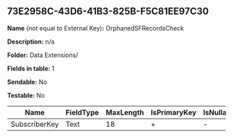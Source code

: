 ## 73E2958C-43D6-41B3-825B-F5C81EE97C30

**Name** (not equal to External Key)**:** OrphanedSFRecordsCheck

**Description:** n/a

**Folder:** Data Extensions/

**Fields in table:** 1

**Sendable:** No

**Testable:** No

| Name | FieldType | MaxLength | IsPrimaryKey | IsNullable | DefaultValue |
| --- | --- | --- | --- | --- | --- |
| SubscriberKey | Text | 18 | + | - |  |
